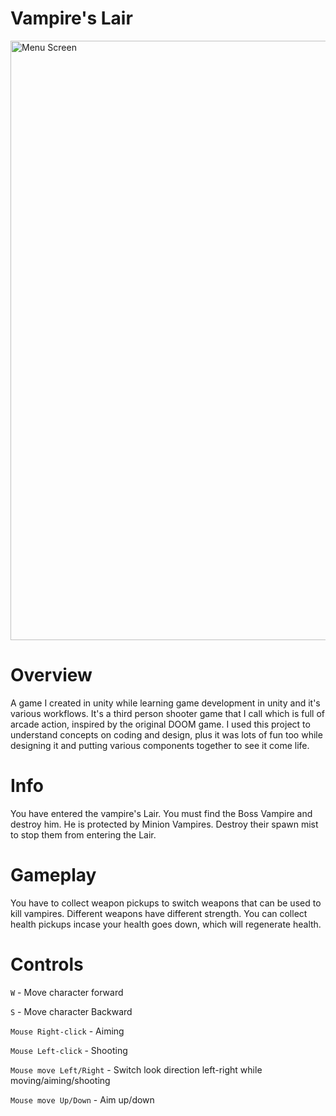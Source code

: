 # Vampire's Lair

<img width="959" alt="Menu Screen" src="https://user-images.githubusercontent.com/44834632/133754142-4cecf11b-f349-4089-a7e7-f62d41ccd08c.png">

# Overview

A game I created in unity while learning game development in unity and it's various workflows. It's a third person shooter game that I call which is full of arcade action, inspired by the original DOOM game. I used this project to understand concepts on coding and design, plus it was lots of fun too while designing it and putting various components together to see it come life.

# Info

You have entered the vampire's Lair. You must find the Boss Vampire and destroy him. He is protected by Minion Vampires. Destroy their spawn mist to stop them from entering the Lair.

# Gameplay
You have to collect weapon pickups to switch weapons that can be used to kill vampires. Different weapons have different strength. You can collect health pickups incase your health goes down, which will regenerate health.

# Controls

`W` - Move character forward

`S` - Move character Backward

`Mouse Right-click` - Aiming

`Mouse Left-click` - Shooting

`Mouse move Left/Right` - Switch look direction left-right while moving/aiming/shooting

`Mouse move Up/Down` - Aim up/down
